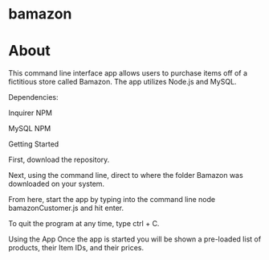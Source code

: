 # bamazon


# About

This command line interface app allows users to purchase items off of a fictitious store called Bamazon. The app utilizes Node.js and MySQL.

Dependencies:

Inquirer NPM

MySQL NPM

Getting Started

First, download the repository.

Next, using the command line, direct to where the folder Bamazon was downloaded on your system.

From here, start the app by typing into the command line node bamazonCustomer.js and hit enter.

To quit the program at any time, type ctrl + C.

Using the App
Once the app is started you will be shown a pre-loaded list of products, their Item IDs, and their prices.
